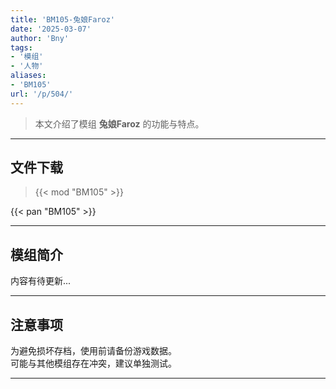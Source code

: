 ```yaml
---
title: 'BM105-兔娘Faroz'
date: '2025-03-07'
author: 'Bny'
tags:
- '模组'
- '人物'
aliases:
- 'BM105'
url: '/p/504/'
---
```


> 本文介绍了模组 **兔娘Faroz** 的功能与特点。

---

## 文件下载  

> {{< mod "BM105" >}}  

{{< pan "BM105" >}}  

---

## 模组简介

>  
内容有待更新...  

---

## 注意事项

>  
为避免损坏存档，使用前请备份游戏数据。  
可能与其他模组存在冲突，建议单独测试。  

---

